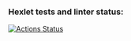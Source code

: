 ### Hexlet tests and linter status:
[![Actions Status](https://github.com/deaniway/python-project-50/actions/workflows/hexlet-check.yml/badge.svg)](https://github.com/deaniway/python-project-50/actions)